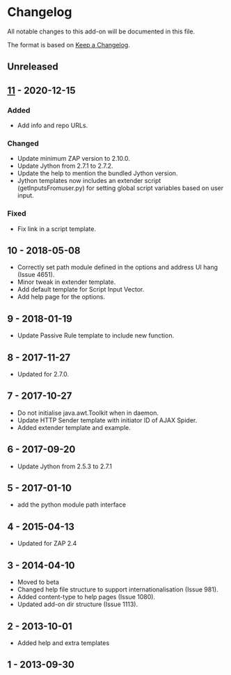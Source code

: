 # Changelog
All notable changes to this add-on will be documented in this file.

The format is based on [Keep a Changelog](https://keepachangelog.com/en/1.0.0/).

## Unreleased


## [11] - 2020-12-15
### Added
- Add info and repo URLs.

### Changed
- Update minimum ZAP version to 2.10.0.
- Update Jython from 2.7.1 to 2.7.2.
- Update the help to mention the bundled Jython version.
- Jython templates now includes an extender script (getInputsFromuser.py) for setting global script variables based on user input.

### Fixed
- Fix link in a script template.

## 10 - 2018-05-08

- Correctly set path module defined in the options and address UI hang (Issue 4651).
- Minor tweak in extender template.
- Add default template for Script Input Vector.
- Add help page for the options.

## 9 - 2018-01-19

- Update Passive Rule template to include new function.

## 8 - 2017-11-27

- Updated for 2.7.0.

## 7 - 2017-10-27

- Do not initialise java.awt.Toolkit when in daemon.
- Update HTTP Sender template with initiator ID of AJAX Spider.
- Added extender template and example.

## 6 - 2017-09-20

- Update Jython from 2.5.3 to 2.7.1

## 5 - 2017-01-10

- add the python module path interface

## 4 - 2015-04-13

- Updated for ZAP 2.4

## 3 - 2014-04-10

- Moved to beta
- Changed help file structure to support internationalisation (Issue 981).
- Added content-type to help pages (Issue 1080).
- Updated add-on dir structure (Issue 1113).

## 2 - 2013-10-01

- Added help and extra templates

## 1 - 2013-09-30



[11]: https://github.com/zaproxy/zap-extensions/releases/jython-v11
